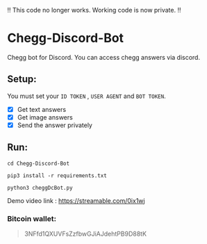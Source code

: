 :bangbang: This code no longer works. Working code is now private. :bangbang:


# Chegg-Discord-Bot
Chegg bot for Discord.
You can access chegg answers via discord.

## Setup:
You must set your `ID TOKEN` , `USER AGENT` and `BOT TOKEN`.

- [x] Get text answers
- [x] Get image answers
- [x] Send the answer privately

## Run:

`cd Chegg-Discord-Bot`

`pip3 install -r requirements.txt`

`python3 cheggDcBot.py`


Demo video link : https://streamable.com/0ix1wj



### Bitcoin wallet: 
> 3NFfd1QXUVFsZzfbwGJiAJdehtPB9D88tK
